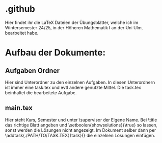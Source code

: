 # .github
Hier findet ihr die LaTeX Dateien der Übungsblätter, welche ich im Wintersemester 24/25, in der Höheren Mathematik I an der Uni Ulm, bearbeitet habe.

# Aufbau der Dokumente:
## Aufgaben Ordner
Hier sind Unterordner zu den einzelnen Aufgaben. In diesen Unterordnern ist immer eine task.tex und evtl andere genutzte Mittel. 
Die task.tex beinhaltet die bearbeitete Aufgabe.
## main.tex
Hier steht Kurs, Semester und unter \supervisor der Eigene Name. Bei \title das richtige Blatt angeben und \setboolen{showsolutions}{\true} so lassen, sonst werden die Lösungen nicht angezeigt.
Im Dokument selber dann per \addtask{./PATH/TO/TASK.TEX}{task}{} die einzelnen Lösungen einfügen.
